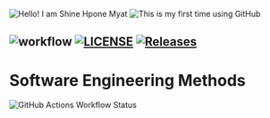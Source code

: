![Hello! I am Shine Hpone Myat](https://img.shields.io/badge/Hello!-I%20am%20Shine%20Hpone%20Myat-brightgreen)
![This is my first time using GitHub](https://img.shields.io/badge/This%20is%20my%20first%20time%20using-GitHub-blue)

![workflow](https://github.com/ShineHponeMyat-Honours-Project/sem/actions/workflows/main.yml/badge.svg)
[![LICENSE](https://img.shields.io/github/license/ShineHponeMyat-Honours-Project/sem.svg?style=flat-square)](https://github.com/ShineHponeMyat-Honours-Project/sem/blob/master/LICENSE)
[![Releases](https://img.shields.io/github/release/ShineHponeMyat-Honours-Project/sem/all.svg?style=flat-square)](https://github.com/ShineHponeMyat-Honours-Project/sem/releases)
-------
# Software Engineering Methods
![GitHub Actions Workflow Status](https://img.shields.io/github/actions/workflow/status/PhyuSinThaw40685566/sem/main.yml)